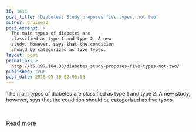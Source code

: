 ```yaml
---
ID: 1611
post_title: 'Diabetes: Study proposes five types, not two'
author: Cruise72
post_excerpt: >
  The main types of diabetes are
  classified as type 1 and type 2. A new
  study, however, says that the condition
  should be categorized as five types.
layout: post
permalink: >
  http://35.197.184.33/diabetes-study-proposes-five-types-not-two/
published: true
post_date: 2018-05-10 02:05:56
---
```

<p>The main types of diabetes are classified as type 1 and type 2. A new study, however, says that the condition should be categorized as five types.</p><p> </p><p><a style="font-size: 16px; font-weight: inherit; white-space: nowrap;" href="https://www.medicalnewstoday.com/articles/321097.php" target="_blank" rel="nofollow noopener">Read more</a></p>